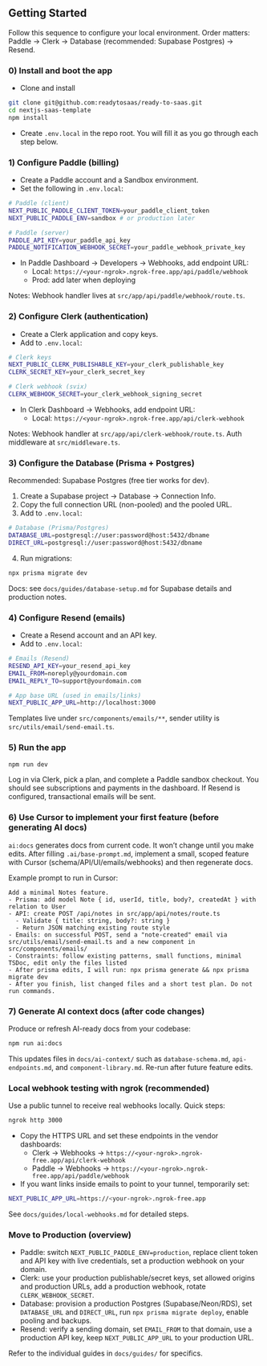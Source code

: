 ## Getting Started

Follow this sequence to configure your local environment. Order matters: Paddle → Clerk → Database (recommended: Supabase Postgres) → Resend.

### 0) Install and boot the app

- Clone and install

```bash
git clone git@github.com:readytosaas/ready-to-saas.git
cd nextjs-saas-template
npm install
```

- Create `.env.local` in the repo root. You will fill it as you go through each step below.

### 1) Configure Paddle (billing)

- Create a Paddle account and a Sandbox environment.
- Set the following in `.env.local`:

```bash
# Paddle (client)
NEXT_PUBLIC_PADDLE_CLIENT_TOKEN=your_paddle_client_token
NEXT_PUBLIC_PADDLE_ENV=sandbox # or production later

# Paddle (server)
PADDLE_API_KEY=your_paddle_api_key
PADDLE_NOTIFICATION_WEBHOOK_SECRET=your_paddle_webhook_private_key
```

- In Paddle Dashboard → Developers → Webhooks, add endpoint URL:
  - Local: `https://<your-ngrok>.ngrok-free.app/api/paddle/webhook`
  - Prod: add later when deploying

Notes: Webhook handler lives at `src/app/api/paddle/webhook/route.ts`.

### 2) Configure Clerk (authentication)

- Create a Clerk application and copy keys.
- Add to `.env.local`:

```bash
# Clerk keys
NEXT_PUBLIC_CLERK_PUBLISHABLE_KEY=your_clerk_publishable_key
CLERK_SECRET_KEY=your_clerk_secret_key

# Clerk webhook (svix)
CLERK_WEBHOOK_SECRET=your_clerk_webhook_signing_secret
```

- In Clerk Dashboard → Webhooks, add endpoint URL:
  - Local: `https://<your-ngrok>.ngrok-free.app/api/clerk-webhook`

Notes: Webhook handler at `src/app/api/clerk-webhook/route.ts`. Auth middleware at `src/middleware.ts`.

### 3) Configure the Database (Prisma + Postgres)

Recommended: Supabase Postgres (free tier works for dev).

1. Create a Supabase project → Database → Connection Info.
2. Copy the full connection URL (non-pooled) and the pooled URL.
3. Add to `.env.local`:

```bash
# Database (Prisma/Postgres)
DATABASE_URL=postgresql://user:password@host:5432/dbname
DIRECT_URL=postgresql://user:password@host:5432/dbname
```

4. Run migrations:

```bash
npx prisma migrate dev
```

Docs: see `docs/guides/database-setup.md` for Supabase details and production notes.

### 4) Configure Resend (emails)

- Create a Resend account and an API key.
- Add to `.env.local`:

```bash
# Emails (Resend)
RESEND_API_KEY=your_resend_api_key
EMAIL_FROM=noreply@yourdomain.com
EMAIL_REPLY_TO=support@yourdomain.com

# App base URL (used in emails/links)
NEXT_PUBLIC_APP_URL=http://localhost:3000
```

Templates live under `src/components/emails/**`, sender utility is `src/utils/email/send-email.ts`.

### 5) Run the app

```bash
npm run dev
```

Log in via Clerk, pick a plan, and complete a Paddle sandbox checkout. You should see subscriptions and payments in the dashboard. If Resend is configured, transactional emails will be sent.

### 6) Use Cursor to implement your first feature (before generating AI docs)

`ai:docs` generates docs from current code. It won’t change until you make edits. After filling `.ai/base-prompt.md`, implement a small, scoped feature with Cursor (schema/API/UI/emails/webhooks) and then regenerate docs.

Example prompt to run in Cursor:

```
Add a minimal Notes feature.
- Prisma: add model Note { id, userId, title, body?, createdAt } with relation to User
- API: create POST /api/notes in src/app/api/notes/route.ts
  - Validate { title: string, body?: string }
  - Return JSON matching existing route style
- Emails: on successful POST, send a "note-created" email via src/utils/email/send-email.ts and a new component in src/components/emails/
- Constraints: follow existing patterns, small functions, minimal TSDoc, edit only the files listed
- After prisma edits, I will run: npx prisma generate && npx prisma migrate dev
- After you finish, list changed files and a short test plan. Do not run commands.
```

### 7) Generate AI context docs (after code changes)

Produce or refresh AI-ready docs from your codebase:

```bash
npm run ai:docs
```

This updates files in `docs/ai-context/` such as `database-schema.md`, `api-endpoints.md`, and `component-library.md`. Re-run after future feature edits.

### Local webhook testing with ngrok (recommended)

Use a public tunnel to receive real webhooks locally. Quick steps:

```bash
ngrok http 3000
```

- Copy the HTTPS URL and set these endpoints in the vendor dashboards:
  - Clerk → Webhooks → `https://<your-ngrok>.ngrok-free.app/api/clerk-webhook`
  - Paddle → Webhooks → `https://<your-ngrok>.ngrok-free.app/api/paddle/webhook`
- If you want links inside emails to point to your tunnel, temporarily set:

```bash
NEXT_PUBLIC_APP_URL=https://<your-ngrok>.ngrok-free.app
```

See `docs/guides/local-webhooks.md` for detailed steps.

### Move to Production (overview)

- Paddle: switch `NEXT_PUBLIC_PADDLE_ENV=production`, replace client token and API key with live credentials, set a production webhook on your domain.
- Clerk: use your production publishable/secret keys, set allowed origins and production URLs, add a production webhook, rotate `CLERK_WEBHOOK_SECRET`.
- Database: provision a production Postgres (Supabase/Neon/RDS), set `DATABASE_URL` and `DIRECT_URL`, run `npx prisma migrate deploy`, enable pooling and backups.
- Resend: verify a sending domain, set `EMAIL_FROM` to that domain, use a production API key, keep `NEXT_PUBLIC_APP_URL` to your production URL.

Refer to the individual guides in `docs/guides/` for specifics.
